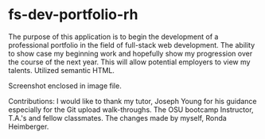 # fs-dev-portfolio-rh
The purpose of this application is to begin the development of a professional portfolio in the field of full-stack web development. The ability to show case my beginning work and hopefully show my progression over the course of the next year. This will allow potential employers to view my talents.
Utilized semantic HTML.

Screenshot enclosed in image file.

Contributions: I would like to thank my tutor, Joseph Young for his guidance especially for the Git upload walk-throughs. The OSU bootcamp Instructor, T.A.'s and fellow classmates.
The changes  made by myself, Ronda Heimberger.


